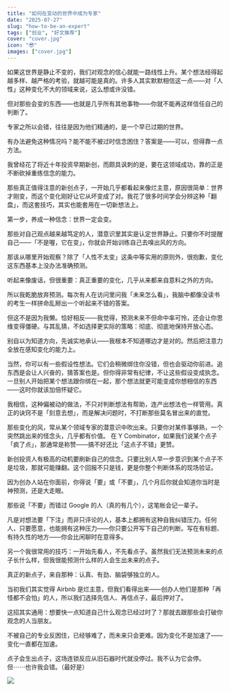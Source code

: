 ```yaml
---
title: "如何在变动的世界中成为专家"
date: "2025-07-27"
slug: "how-to-be-an-expert"
tags: ["创业", "好文推荐"]
cover: "cover.jpg"
icon: "😎"
images: ["cover.jpg"]
---
```

如果这世界是静止不变的，我们对观念的信心就能一路线性上升。某个想法经得起越多样、越严格的考验，就越可能是真的。许多人其实默默相信这一点——对「人性」这种变化不大的领域来说，这么想或许没错。



但对那些会变的东西——也就是几乎所有其他事物——你就不能再这样信任自己的判断了。



专家之所以会错，往往是因为他们精通的，是一个早已过期的世界。



有办法避免这种情况吗？能不能不被过时信念困住？答案是——可以，但得靠一点方法。



我曾经花了将近十年投资早期新创，而颇具讽刺的是，要在这领域成功，靠的正是不断砍掉重练信念的能力。



那些真正值得注意的新创点子，一开始几乎都看起来像烂主意，原因很简单：世界才刚变，而这个变化刚好让它从坏变成了对。我花了很多时间学会分辨这种「翻盘」，而这套技巧，其实也能套用在一切新想法上。



第一步，养成一种信念：世界一定会变。



那些对自己观点越来越笃定的人，潜意识里其实是认定世界静止。只要你不时提醒自己——「不是喔，它在变」，你就会开始训练自己去嗅出风的方向。



那该从哪里开始观察？除了「人性不太变」这条中等实用的原则外，很抱歉，变化这东西基本上没办法准确预测。



听起来像废话，但很重要：真正重要的变化，几乎从来都来自意料之外的方向。



所以我乾脆放弃预测。每次有人在访问里问我「未来怎么看」，我脑中都像没读书的考生一样拼命乱掰出一个听起来不错的答案。



但这不是因为我懒。恰好相反——我觉得，预测未来不但命中率可怜，还会让你思维变得僵硬。与其乱猜，不如选择更实际的策略：彻底、彻底地保持开放心态。



别自以为知道方向，先诚实地承认——我根本不知道哪边才是对的。然后把注意力全放在感知变化的能力上。



当然，你可以有一些假设性想法。它们会稍微绑住你没错，但也会驱动你前进。追东西是会让人兴奋的，猜答案也是。但你得非常有纪律，不让这些假设变成执念。
一旦别人开始把某个想法跟你绑在一起，那个想法就更可能变成你想相信的东西——这时你就该加倍怀疑它。



我相信，这种偏被动的做法，不只对判断想法有帮助，连产出想法也一样管用。真正的诀窍不是「刻意去想」，而是解决问题时，不打断那些莫名冒出来的直觉。



那些变化的风，常从某个领域专家的潜意识中吹出来。只要你对某件事够熟，一个突然跳出来的怪念头，几乎都有价值。
在 Y Combinator，如果我们说某个点子「疯了点」，那通常是称赞——搞不好还比「这点子不错」更赞。



新创投资人有极高的动机要刷新自己的信念。只要比别人早一步意识到某个点子不是垃圾，那就可能赚翻。这个回报不只是钱，更是你整个判断体系的现场验证。



因为创办人站在你面前，你得说「要」或「不要」，几个月后你就会知道你当时是神预测，还是大走眼。



那些说「不要」而错过 Google 的人（真的有几个），这笔帐会记一辈子。



凡是对想法要「下注」而非只评论的人，基本上都拥有这种自我纠错压力。任何人，只要愿意，也能拥有这种压力——你只要公开写下自己的判断。写在有标题、有持久性的地方——你会比闲聊时在意得多。



另一个我很常用的技巧：一开始先看人，不先看点子。虽然我们无法预测未来的点子长什么样，但我很能预测什么样的人会生出未来的点子。



真正的新点子，来自那种：认真、有劲、脑袋够独立的人。



当初我们其实觉得 Airbnb 是烂主意，但我们看得出来——创办人他们是那种「再怪都不会怕」的人，所以我们选择先信人、再信点子，最后押对了。



这招其实通用：想要快一点知道自己什么观念已经过时了？那就去跟那些会打破你观念的人当朋友。



不被自己的专业反困住，已经够难了，而未来只会更难。因为变化不是加速了——变化一直都在加速。



点子会生出点子，这场连锁反应从旧石器时代就没停过。我不认为它会停。
但⋯⋯也许我会错。（最好是）




![](https://prod-files-secure.s3.us-west-2.amazonaws.com/112d0858-5090-4d34-a606-b75eb8d65fd2/46476355-9cf3-4e99-9b7a-3531bc426380/1000202064.png?X-Amz-Algorithm=AWS4-HMAC-SHA256&X-Amz-Content-Sha256=UNSIGNED-PAYLOAD&X-Amz-Credential=ASIAZI2LB466572KFL5I%2F20250913%2Fus-west-2%2Fs3%2Faws4_request&X-Amz-Date=20250913T005523Z&X-Amz-Expires=3600&X-Amz-Security-Token=IQoJb3JpZ2luX2VjEMD%2F%2F%2F%2F%2F%2F%2F%2F%2F%2FwEaCXVzLXdlc3QtMiJHMEUCIQDu4RV4aYsmQ2RlRQrj6gh8zNw2tWFJotp9kqNJxDY2HQIgEclJa4PkAQa2e9dakzzk2ODQ3m%2B0m8buwthBtcpkhVAq%2FwMIORAAGgw2Mzc0MjMxODM4MDUiDBwuqb47p6sEng0azCrcA3i9PWOT5ZeVM8WK2iltCRH5FQi%2BrI3jFwSSIcV4%2F07WadGdmBUl2biz4zV%2BZ7D5%2FrPHlAtMKAoH6MngrcxW89CeQXCis88CPQ%2Fx7rq4PnNr9LIbI265TQPf1xD0krUDh4UWZu49wnWhgUyvrnz3x0utaN3atyW1gzjm2PCNj9XtivwEVeg1Q183MXKEmgEcTzOlK2xlnFIyV5cV4Z%2BKj0cPGZqfUs3pQ63NndyBy7MuPl2PuTYvYbb6Vmz%2B9%2FJ62l0a3GsuuozKottJhdzBChMMdn%2Fj3OknH23wg2wDX9uOaCQROIoo4DF1i7tixxpmLO%2B5e5LFiKYWmihSbPB%2BgTBoSEyq%2FJfaAWmHmaJa9ykibtfwWmD1rjcY4W%2FIg6j%2BTTMGu%2B52j3ENpMtjaTNZjEs%2FM7Y%2BY4vjdy1YMtnUnNg%2Fw1jXLU%2BRmrfOh4dBBVbhc8fHgvSMb7hzGwh0qHrZgnE3sSIXft4da4tO4mYJuHkb604Zl9OiJd7mDe8w9OUL0WfbEtxnrClfd9tKYj496CRm%2Fd%2FXf0ET3r7K2Y5CFs35XTAnx51%2BOnqdk7yniTzR6mTZJJNnDuK4stxOlo%2BWHK4%2BMuF9m0CpWDKPWqaGIKNxsGiYquNoRZS4hImGMJrkksYGOqUBaRbahgW3QTubgdMouuuXyPnMKRCjNsqFFT3mfM4sVTMLDOpzF%2FhWNkj3unQecuF4pgCVNDVHAeBd6mfaldVVqZunzjMW30lsq0mmHjfpGHFbmaEqWLZS3BvyOdExlxqsFtg70K7utGQa8fzxQuTA9uMq6iMxAGxCDopOujd3FL82ZAnf7fmJRUAtp95T1l%2BNSFugWwzlesYyzvY788CQe1WwBLaw&X-Amz-Signature=0092ae9b79f9cfd1a9f154f06cc25bf39c3e879ffafa54016015f090d2ebf25a&X-Amz-SignedHeaders=host&x-amz-checksum-mode=ENABLED&x-id=GetObject)


